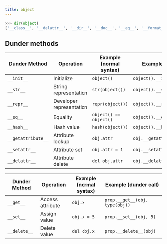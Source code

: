 ```yaml
---
title: object
---
```


```python
>>> dir(object)
['__class__', '__delattr__', '__dir__', '__doc__', '__eq__', '__format__', '__ge__', '__getattribute__', '__gt__', '__hash__', '__init__', '__init_subclass__', '__le__', '__lt__', '__ne__', '__new__', '__reduce__', '__reduce_ex__', '__repr__', '__setattr__', '__sizeof__', '__str__', '__subclasshook__']
```

## Dunder methods

| Dunder Method      | Operation                | Example (normal syntax) | Example (dunder call)          |
| ------------------ | ------------------------ | ----------------------- | ------------------------------ |
| `__init__`         | Initialize               | `object()`              | `object().__init__()`          |
| `__str__`          | String representation    | `str(object())`         | `object().__str__()`           |
| `__repr__`         | Developer representation | `repr(object())`        | `object().__repr__()`          |
| `__eq__`           | Equality                 | `object() == object()`  | `object().__eq__(object())`    |
| `__hash__`         | Hash value               | `hash(object())`        | `object().__hash__()`          |
| `__getattribute__` | Attribute lookup         | `obj.attr`              | `obj.__getattribute__('attr')` |
| `__setattr__`      | Attribute set            | `obj.attr = 1`          | `obj.__setattr__('attr',1)`    |
| `__delattr__`      | Attribute delete         | `del obj.attr`          | `obj.__delattr__('attr')`      |


| Dunder Method | Operation        | Example (normal syntax) | Example (dunder call)          |
| ------------- | ---------------- | ----------------------- | ------------------------------ |
| `__get__`     | Access attribute | `obj.x`                 | `prop.__get__(obj, type(obj))` |
| `__set__`     | Assign value     | `obj.x = 5`             | `prop.__set__(obj, 5)`         |
| `__delete__`  | Delete value     | `del obj.x`             | `prop.__delete__(obj)`         |
